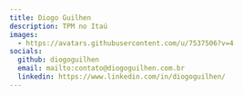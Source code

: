 ```yaml
---
title: Diogo Guilhen 
description: TPM no Itaú
images:
  - https://avatars.githubusercontent.com/u/7537506?v=4
socials:
  github: diogoguilhen
  email: mailto:contato@diogoguilhen.com.br
  linkedin: https://www.linkedin.com/in/diogoguilhen/
---
```

